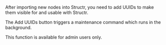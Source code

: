 After importing new nodes into Structr, you need to add UUIDs to make them visible for and usable with Structr.

The Add UUIDs button triggers a maintenance command which runs in the background.

This function is available for admin users only.
